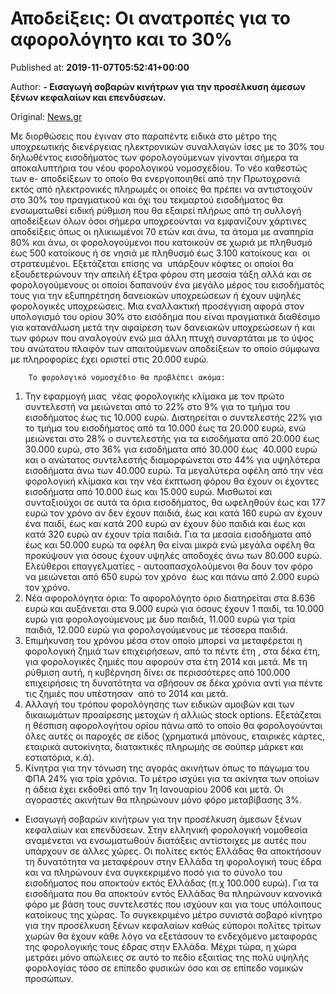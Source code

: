 
# Αποδείξεις: Οι ανατροπές για το αφορολόγητο και το 30%

Published at: **2019-11-07T05:52:41+00:00**

Author: **- Εισαγωγή σοβαρών κινήτρων για την προσέλκυση άμεσων ξένων κεφαλαίων και επενδύσεων.**

Original: [News.gr](https://www.news.gr/oikonomia/article/2023607/apodixis-i-anatropes-gia-to-aforologito-ke-to-30.html)

Με διορθώσεις που έγιναν στο παραπέντε ειδικά στο μέτρο της υποχρεωτικής διενέργειας ηλεκτρονικών συναλλαγών ίσες με το 30% του δηλωθέντος εισοδήματος των φορολογούμενων γίνονται σήμερα τα αποκαλυπτήρια του νέου φορολογικού νομοσχεδίου.
Το νέο καθεστώς των e- αποδείξεων το οποίο θα ενεργοποιηθεί από την Πρωτοχρονιά εκτός από ηλεκτρονικές πληρωμές οι οποίες θα πρέπει να αντιστοιχούν στο 30% του πραγματικού και όχι του τεκμαρτού εισοδήματος θα ενσωματωθεί ειδική ρύθμιση που θα εξαιρεί πλήρως από τη συλλογή αποδείξεων όλων όσοι σήμερα υποχρεούνται να εμφανίζουν χάρτινες αποδείξεις όπως οι ηλικιωμένοι 70 ετών και άνω, τα άτομα με αναπηρία 80% και άνω, οι φορολογούμενοι που κατοικούν σε χωριά με πληθυσμό έως 500 κατοίκους ή σε νησιά με πληθυσμό έως 3.100 κατοίκους και  οι στρατευμένοι.
Εξετάζεται επίσης να  υπάρξουν κόφτες οι οποίοι θα εξουδετερώνουν την απειλή έξτρα φόρου στη μεσαία τάξη αλλά και σε φορολογούμενους οι οποίοι δαπανούν ένα μεγάλο μέρος του εισοδήματός τους για την εξυπηρέτηση δανειακών υποχρεώσεων ή έχουν υψηλές φορολογικές υποχρεώσεις. Μια εναλλακτική προσέγγιση αφορά στον υπολογισμό του ορίου 30% στο εισόδημα που είναι πραγματικά διαθέσιμο για κατανάλωση μετά την αφαίρεση των δανειακών υποχρεώσεων ή και των φόρων που αναλογούν ενώ μια άλλη πτυχή συναρτάται με το ύψος του ανώτατου πλαφόν των απαιτούμενων αποδείξεων το οποίο σύμφωνα με πληροφορίες έχει οριστεί στις 20.000 ευρώ.

        Το φορολογικό νομοσχέδιο θα προβλέπει ακόμα:
      
1. Την εφαρμογή μιας  νέας φορολογικής κλίμακα με τον πρώτο συντελεστή να μειώνεται από το 22% στο 9% για το τμήμα του εισοδήματος έως τις 10.000 ευρώ. Διατηρείται ο συντελεστής 22% για το τμήμα του εισοδήματος από τα 10.000 έως τα 20.000 ευρώ, ενώ μειώνεται στο 28% ο συντελεστής για τα εισοδήματα από 20.000 έως 30.000 ευρώ, στο 36% για εισοδήματα από 30.000 έως  40.000 ευρώ και ο ανώτατος συντελεστής διαμορφώνεται στο 44% για υψηλότερα εισοδήματα άνω των 40.000 ευρώ. Τα μεγαλύτερα οφέλη από την νέα φορολογική κλίμακα και την νέα έκπτωση φόρου θα έχουν οι έχοντες εισοδήματα από 10.000 έως και 15.000 ευρώ. Μισθωτοί και συνταξιούχοι σε αυτά τα όρια εισοδήματος, θα ωφεληθούν έως και 177 ευρώ τον χρόνο αν δεν έχουν παιδιά, έως και κατά 160 ευρώ αν έχουν ένα παιδί, έως και κατά 200 ευρώ αν έχουν δύο παιδιά και έως και κατά 320 ευρώ αν έχουν τρία παιδιά. Για τα μεσαία εισοδήματα από έως και 50.000 ευρώ τα οφέλη θα είναι μικρά ενώ μεγάλα οφέλη θα προκύψουν για όσους έχουν υψηλές αποδοχές άνω των 80.000 ευρώ. Ελεύθεροι επαγγελματίες - αυτοαπασχολούμενοι θα δουν τον φόρο να μειώνεται από 650 ευρώ τον χρόνο  έως και πάνω από 2.000 ευρώ τον χρόνο.
2. Νέα αφορολόγητα όρια: Το αφορολόγητο όριο διατηρείται στα 8.636 ευρώ και αυξάνεται στα 9.000 ευρώ για όσους έχουν 1 παιδί, τα 10.000 ευρώ για φορολογούμενους με δυο παιδιά, 11.000 ευρώ για τρία παιδιά, 12.000 ευρώ για φορολογούμενους με τέσσερα παιδιά.
3. Επιμήκυνση του χρόνου μέσα στον οποίο μπορεί να μεταφέρεται η φορολογική ζημιά των επιχειρήσεων, από τα πέντε έτη , στα δέκα έτη, για φορολογικές ζημιές που αφορούν στα έτη 2014 και μετά. Με τη ρύθμιση αυτή, η κυβέρνηση δίνει σε περισσότερες από 100.000 επιχειρήσεις τη δυνατότητα να σβήσουν σε δέκα χρόνια αντί για πέντε τις ζημιές που υπέστησαν  από το 2014 και μετά.
4. Αλλαγή του τρόπου φορολόγησης των ειδικών αμοιβών και των δικαιωμάτων προαίρεσης μετοχών ή αλλιώς stock options. Εξετάζεται η θέσπιση αφορολογήτου ορίου πάνω από το οποίο θα φορολογούνται όλες αυτές οι παροχές σε είδος (χρηματικά μπόνους, εταιρικές κάρτες, εταιρικά αυτοκίνητα, διατακτικές πληρωμής σε σούπερ μάρκετ και εστιατόρια, κ.ά).
5. Κίνητρα για την τόνωση της αγοράς ακινήτων όπως το πάγωμα του ΦΠΑ 24% για τρία χρόνια. Το μέτρο ισχύει για τα ακίνητα των οποίων η άδεια έχει εκδοθεί από την 1η Ιανουαρίου 2006 και μετά. Οι αγοραστές ακινήτων θα πληρώνουν μόνο φόρο μεταβίβασης 3%.
- Εισαγωγή σοβαρών κινήτρων για την προσέλκυση άμεσων ξένων κεφαλαίων και επενδύσεων. Στην ελληνική φορολογική νομοθεσία αναμένεται να ενσωματωθούν διατάξεις αντίστοιχες με αυτές που υπάρχουν σε άλλες χώρες. Οι πολίτες εκτός Ελλάδας θα αποκτήσουν τη δυνατότητα να μεταφέρουν στην Ελλάδα τη φορολογική τους έδρα και να πληρώνουν ένα συγκεκριμένο ποσό για το σύνολο του εισοδήματος που αποκτούν εκτός Ελλάδας (π.χ 100.000 ευρώ). Για τα εισοδήματα που θα αποκτούν εντός Ελλάδας θα πληρώνουν κανονικά φόρο με βάση τους συντελεστές που ισχύουν και για τους υπόλοιπους κατοίκους της χώρας. Το συγκεκριμένο μέτρο συνιστά σοβαρό κίνητρο για την προσέλκυση ξένων κεφαλαίων καθώς εύποροι πολίτες τρίτων χωρών θα έχουν κάθε λόγο να εξετάσουν το ενδεχόμενο μεταφοράς της φορολογικής τους έδρας στην Ελλάδα. Μέχρι τώρα, η χώρα μετράει μόνο απώλειες σε αυτό το πεδίο εξαιτίας της πολύ υψηλής φορολογίας τόσο σε επίπεδο φυσικών όσο και σε επίπεδο νομικών προσώπων.
